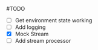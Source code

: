 #TODO

- [ ] Get environment state working
- [ ] Add logging
- [x] Mock Stream
- [ ] Add stream processor